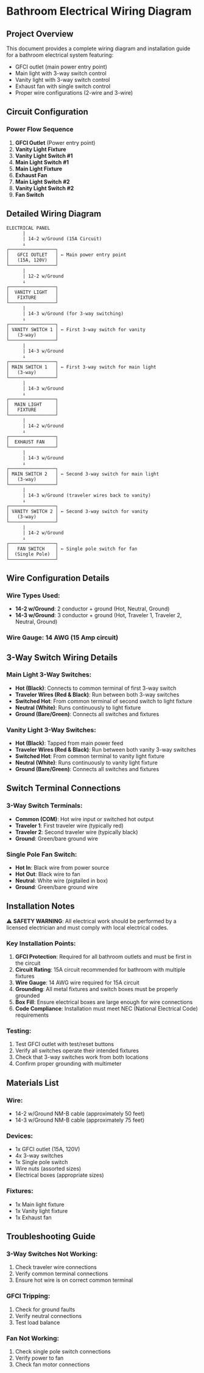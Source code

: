 # Bathroom Electrical Wiring Diagram

## Project Overview
This document provides a complete wiring diagram and installation guide for a bathroom electrical system featuring:
- GFCI outlet (main power entry point)
- Main light with 3-way switch control
- Vanity light with 3-way switch control  
- Exhaust fan with single switch control
- Proper wire configurations (2-wire and 3-wire)

## Circuit Configuration

### Power Flow Sequence
1. **GFCI Outlet** (Power entry point)
2. **Vanity Light Fixture**
3. **Vanity Light Switch #1**
4. **Main Light Switch #1**
5. **Main Light Fixture**
6. **Exhaust Fan**
7. **Main Light Switch #2**
8. **Vanity Light Switch #2**
9. **Fan Switch**

## Detailed Wiring Diagram

```
ELECTRICAL PANEL
      |
      | 14-2 w/Ground (15A Circuit)
      ↓
┌─────────────────┐
│   GFCI OUTLET   │ ← Main power entry point
│   (15A, 120V)   │
└─────────────────┘
      |
      | 12-2 w/Ground
      ↓
┌─────────────────┐
│  VANITY LIGHT   │
│   FIXTURE       │
└─────────────────┘
      |
      | 14-3 w/Ground (for 3-way switching)
      ↓
┌─────────────────┐
│ VANITY SWITCH 1 │ ← First 3-way switch for vanity
│   (3-way)       │
└─────────────────┘
      |
      | 14-3 w/Ground
      ↓
┌─────────────────┐
│ MAIN SWITCH 1   │ ← First 3-way switch for main light
│   (3-way)       │
└─────────────────┘
      |
      | 14-3 w/Ground
      ↓
┌─────────────────┐
│  MAIN LIGHT     │
│   FIXTURE       │
└─────────────────┘
      |
      | 14-2 w/Ground
      ↓
┌─────────────────┐
│  EXHAUST FAN    │
└─────────────────┘
      |
      | 14-3 w/Ground
      ↓
┌─────────────────┐
│ MAIN SWITCH 2   │ ← Second 3-way switch for main light
│   (3-way)       │
└─────────────────┘
      |
      | 14-3 w/Ground (traveler wires back to vanity)
      ↓
┌─────────────────┐
│ VANITY SWITCH 2 │ ← Second 3-way switch for vanity
│   (3-way)       │
└─────────────────┘
      |
      | 14-2 w/Ground
      ↓
┌─────────────────┐
│   FAN SWITCH    │ ← Single pole switch for fan
│  (Single Pole)  │
└─────────────────┘
```

## Wire Configuration Details

### Wire Types Used:
- **14-2 w/Ground**: 2 conductor + ground (Hot, Neutral, Ground)
- **14-3 w/Ground**: 3 conductor + ground (Hot, Traveler 1, Traveler 2, Neutral, Ground)

### Wire Gauge: 14 AWG (15 Amp circuit)

## 3-Way Switch Wiring Details

### Main Light 3-Way Switches:
- **Hot (Black)**: Connects to common terminal of first 3-way switch
- **Traveler Wires (Red & Black)**: Run between both 3-way switches
- **Switched Hot**: From common terminal of second switch to light fixture
- **Neutral (White)**: Runs continuously to light fixture
- **Ground (Bare/Green)**: Connects all switches and fixtures

### Vanity Light 3-Way Switches:
- **Hot (Black)**: Tapped from main power feed
- **Traveler Wires (Red & Black)**: Run between both vanity 3-way switches  
- **Switched Hot**: From common terminal to vanity light fixture
- **Neutral (White)**: Runs continuously to vanity light fixture
- **Ground (Bare/Green)**: Connects all switches and fixtures

## Switch Terminal Connections

### 3-Way Switch Terminals:
- **Common (COM)**: Hot wire input or switched hot output
- **Traveler 1**: First traveler wire (typically red)
- **Traveler 2**: Second traveler wire (typically black)
- **Ground**: Green/bare ground wire

### Single Pole Fan Switch:
- **Hot In**: Black wire from power source
- **Hot Out**: Black wire to fan
- **Neutral**: White wire (pigtailed in box)
- **Ground**: Green/bare ground wire

## Installation Notes

⚠️ **SAFETY WARNING**: All electrical work should be performed by a licensed electrician and must comply with local electrical codes.

### Key Installation Points:
1. **GFCI Protection**: Required for all bathroom outlets and must be first in the circuit
2. **Circuit Rating**: 15A circuit recommended for bathroom with multiple fixtures
3. **Wire Gauge**: 14 AWG wire required for 15A circuit
4. **Grounding**: All metal fixtures and switch boxes must be properly grounded
5. **Box Fill**: Ensure electrical boxes are large enough for wire connections
6. **Code Compliance**: Installation must meet NEC (National Electrical Code) requirements

### Testing:
1. Test GFCI outlet with test/reset buttons
2. Verify all switches operate their intended fixtures
3. Check that 3-way switches work from both locations
4. Confirm proper grounding with multimeter

## Materials List

### Wire:
- 14-2 w/Ground NM-B cable (approximately 50 feet)
- 14-3 w/Ground NM-B cable (approximately 75 feet)

### Devices:
- 1x GFCI outlet (15A, 120V)
- 4x 3-way switches
- 1x Single pole switch
- Wire nuts (assorted sizes)
- Electrical boxes (appropriate sizes)

### Fixtures:
- 1x Main light fixture
- 1x Vanity light fixture  
- 1x Exhaust fan

## Troubleshooting Guide

### 3-Way Switches Not Working:
1. Check traveler wire connections
2. Verify common terminal connections
3. Ensure hot wire is on correct common terminal

### GFCI Tripping:
1. Check for ground faults
2. Verify neutral connections
3. Test load balance

### Fan Not Working:
1. Check single pole switch connections
2. Verify power to fan
3. Check fan motor connections

